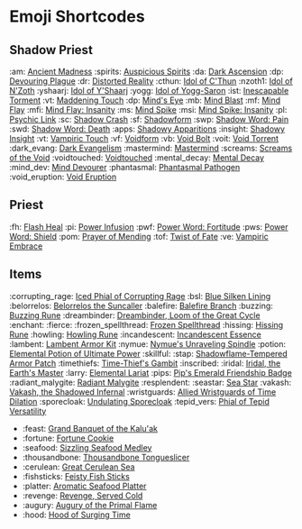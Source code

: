 # Emoji Shortcodes

## Shadow Priest
:am: [Ancient Madness](<https://www.wowhead.com/spell=341240>)
:spirits: [Auspicious Spirits](<https://www.wowhead.com/spell=155271>)
:da: [Dark Ascension](<https://www.wowhead.com/spell=391109>)
:dp: [Devouring Plague](<https://www.wowhead.com/spell=335467>)
:dr: [Distorted Reality](<https://www.wowhead.com/spell=409044>)
:cthun: [Idol of C'Thun](<https://www.wowhead.com/spell=377349>)
:nzoth1: [Idol of N'Zoth](<https://www.wowhead.com/spell=373280>)
:yshaarj: [Idol of Y'Shaarj](<https://www.wowhead.com/spell=373310>)
:yogg: [Idol of Yogg-Saron](<https://www.wowhead.com/spell=373273>)
:ist: [Inescapable Torment](<https://www.wowhead.com/spell=373427>)
:vt: [Maddening Touch](<https://www.wowhead.com/spell=391228>)
:dp: [Mind's Eye](<https://www.wowhead.com/spell=407470>)
:mb: [Mind Blast](<https://www.wowhead.com/spell=8092>)
:mf: [Mind Flay](<https://www.wowhead.com/spell=15407>)
:mfi: [Mind Flay: Insanity](<https://www.wowhead.com/spell=391403>)
:ms: [Mind Spike](<https://www.wowhead.com/spell=73510>)
:msi: [Mind Spike: Insanity](<https://www.wowhead.com/spell=407466>)
:pl: [Psychic Link](<https://www.wowhead.com/spell=199484>)
:sc: [Shadow Crash](<https://www.wowhead.com/spell=205385>)
:sf: [Shadowform](<https://www.wowhead.com/spell=232698>)
:swp: [Shadow Word: Pain](<https://www.wowhead.com/spell=589>)
:swd: [Shadow Word: Death](<https://www.wowhead.com/spell=32379>)
:apps: [Shadowy Apparitions](<https://www.wowhead.com/spell=341491>)
:insight: [Shadowy Insight](<https://www.wowhead.com/spell=375888>)
:vt: [Vampiric Touch](<https://www.wowhead.com/spell=34914>)
:vf: [Voidform](<https://www.wowhead.com/spell=194249>)
:vb: [Void Bolt](<https://www.wowhead.com/spell=205448>)
:voit: [Void Torrent](<https://www.wowhead.com/spell=263165>)
:dark_evang: [Dark Evangelism](<https://www.wowhead.com/spell=391095>)
:mastermind: [Mastermind](<https://www.wowhead.com/spell=391151>)
:screams: [Screams of the Void](<https://www.wowhead.com/spell=375767>)
:voidtouched: [Voidtouched](<https://www.wowhead.com/spell=407430>)
:mental_decay: [Mental Decay](<https://www.wowhead.com/spell=375994>)
:mind_dev: [Mind Devourer](<https://www.wowhead.com/spell=373202>)
:phantasmal: [Phantasmal Pathogen](<https://www.wowhead.com/spell=407469>)
:void_eruption: [Void Eruption](<https://www.wowhead.com/spell=228260>)

## Priest
:fh: [Flash Heal](<https://www.wowhead.com/spell=2061>)
:pi: [Power Infusion](<https://www.wowhead.com/spell=10060>)
:pwf: [Power Word: Fortitude](<https://www.wowhead.com/spell=21562>)
:pws: [Power Word: Shield](<https://www.wowhead.com/spell=17>)
:pom: [Prayer of Mending](<https://www.wowhead.com/spell=33076>)
:tof: [Twist of Fate](<https://www.wowhead.com/spell=109142>)
:ve: [Vampiric Embrace](<https://www.wowhead.com/spell=15286>)

## Items
:corrupting_rage: [Iced Phial of Corrupting Rage](<https://www.wowhead.com/item=191329>)
:bsl: [Blue Silken Lining](<https://www.wowhead.com/item=193944>)
:belorrelos: [Belorrelos the Suncaller](<https://www.wowhead.com/item=207172>)
:balefire: [Balefire Branch](<https://www.wowhead.com/item=159630>)
:buzzing: [Buzzing Rune](<https://www.wowhead.com/item=194823>)
:dreambinder: [Dreambinder, Loom of the Great Cycle](<https://www.wowhead.com/item=208616>)
:enchant:
:fierce:
:frozen_spellthread: [Frozen Spellthread](<https://www.wowhead.com/item=194013>)
:hissing: [Hissing Rune](<https://www.wowhead.com/item=204973>)
:howling: [Howling Rune](<https://www.wowhead.com/item=194820>)
:incandescent: [Incandescent Essence](<https://www.wowhead.com/item=210494>)
:lambent: [Lambent Armor Kit](<https://www.wowhead.com/item=204702>)
:nymue: [Nymue's Unraveling Spindle](<https://www.wowhead.com/item=208615>)
:potion: [Elemental Potion of Ultimate Power](<https://www.wowhead.com/item=191383>)
:skillful:
:stap: [Shadowflame-Tempered Armor Patch](<https://www.wowhead.com/item=204710>)
:timethiefs: [Time-Thief's Gambit](<https://www.wowhead.com/item=207579>)
:inscribed:
:iridal: [Iridal, the Earth's Master](<https://www.wowhead.com/item=208321>)
:larry: [Elemental Lariat](<https://www.wowhead.com/item=193001>)
:pips: [Pip's Emerald Friendship Badge](<https://www.wowhead.com/item=207168>)
:radiant_malygite: [Radiant Malygite](<https://www.wowhead.com/item=192932>)
:resplendent:
:seastar: [Sea Star](<https://www.wowhead.com/item=133201>)
:vakash: [Vakash, the Shadowed Infernal](<https://www.wowhead.com/item=207788>)
:wristguards: [Allied Wristguards of Time Dilation](<https://www.wowhead.com/item=193530>)
:sporecloak: [Undulating Sporecloak](<https://www.wowhead.com/item=205025>)
:tepid_vers: [Phial of Tepid Versatility](<https://www.wowhead.com/item=191341>)
- :feast: [Grand Banquet of the Kalu'ak](<https://www.wowhead.com/item=197794>)
- :fortune: [Fortune Cookie](<https://www.wowhead.com/item=62649>)
- :seafood: [Sizzling Seafood Medley](<https://www.wowhead.com/item=197784>)
- :thousandbone: [Thousandbone Tongueslicer](<https://www.wowhead.com/item=197786>)
- :cerulean: [Great Cerulean Sea](<https://www.wowhead.com/item=197787>)
- :fishsticks: [Feisty Fish Sticks](<https://www.wowhead.com/item=197782>)
- :platter: [Aromatic Seafood Platter](<https://www.wowhead.com/item=197783>)
- :revenge: [Revenge, Served Cold](<https://www.wowhead.com/item=197785>)
- :augury: [Augury of the Primal Flame](<https://www.wowhead.com/item=208614>)
- :hood: [Hood of Surging Time](<https://www.wowhead.com/item=193521>)